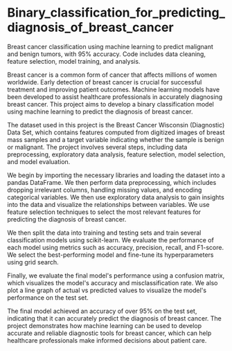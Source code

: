 # Binary_classification_for_predicting_diagnosis_of_breast_cancer
Breast cancer classification using machine learning to predict malignant and benign tumors, with 95% accuracy. Code includes data cleaning, feature selection, model training, and analysis.

Breast cancer is a common form of cancer that affects millions of women worldwide. Early detection of breast cancer is crucial for successful treatment and improving patient outcomes. Machine learning models have been developed to assist healthcare professionals in accurately diagnosing breast cancer. This project aims to develop a binary classification model using machine learning to predict the diagnosis of breast cancer.

The dataset used in this project is the Breast Cancer Wisconsin (Diagnostic) Data Set, which contains features computed from digitized images of breast mass samples and a target variable indicating whether the sample is benign or malignant. The project involves several steps, including data preprocessing, exploratory data analysis, feature selection, model selection, and model evaluation.

We begin by importing the necessary libraries and loading the dataset into a pandas DataFrame. We then perform data preprocessing, which includes dropping irrelevant columns, handling missing values, and encoding categorical variables. We then use exploratory data analysis to gain insights into the data and visualize the relationships between variables. We use feature selection techniques to select the most relevant features for predicting the diagnosis of breast cancer.

We then split the data into training and testing sets and train several classification models using scikit-learn. We evaluate the performance of each model using metrics such as accuracy, precision, recall, and F1-score. We select the best-performing model and fine-tune its hyperparameters using grid search.

Finally, we evaluate the final model's performance using a confusion matrix, which visualizes the model's accuracy and misclassification rate. We also plot a line graph of actual vs predicted values to visualize the model's performance on the test set.

The final model achieved an accuracy of over 95% on the test set, indicating that it can accurately predict the diagnosis of breast cancer. The project demonstrates how machine learning can be used to develop accurate and reliable diagnostic tools for breast cancer, which can help healthcare professionals make informed decisions about patient care.
